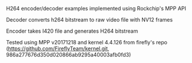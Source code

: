 H264 encoder/decoder examples implemented using Rockchip's MPP API

Decoder converts h264 bitstream to raw video file with NV12 frames

Encoder takes I420 file and generates H264 bitstream

Tested using MPP v20171218 and kernel 4.4.126 from firefly's repo (https://github.com/FireflyTeam/kernel.git, 986a277676d350d020866ab9295a40003afb0fd3)
